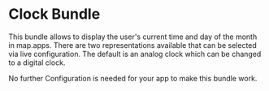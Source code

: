 # Clock Bundle
This bundle allows to display the user's current time and day of the month in map.apps. There are two representations available that can be selected via live configuration. The default is an analog clock which can be changed to a digital clock.

No further Configuration is needed for your app to make this bundle work.
